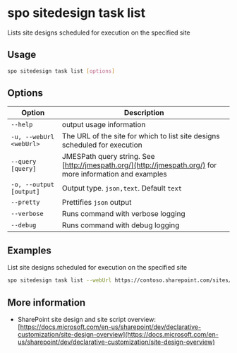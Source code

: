 # spo sitedesign task list

Lists site designs scheduled for execution on the specified site

## Usage

```sh
spo sitedesign task list [options]
```

## Options

Option|Description
------|-----------
`--help`|output usage information
`-u, --webUrl <webUrl>`|The URL of the site for which to list site designs scheduled for execution
`--query [query]`|JMESPath query string. See [http://jmespath.org/](http://jmespath.org/) for more information and examples
`-o, --output [output]`|Output type. `json,text`. Default `text`
`--pretty`|Prettifies `json` output
`--verbose`|Runs command with verbose logging
`--debug`|Runs command with debug logging

## Examples

List site designs scheduled for execution on the specified site

```sh
spo sitedesign task list --webUrl https://contoso.sharepoint.com/sites/team-a
```

## More information

- SharePoint site design and site script overview: [https://docs.microsoft.com/en-us/sharepoint/dev/declarative-customization/site-design-overview](https://docs.microsoft.com/en-us/sharepoint/dev/declarative-customization/site-design-overview)